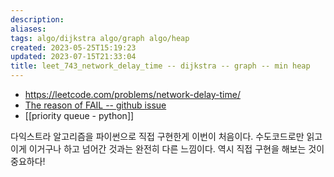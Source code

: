 ```yaml
---
description:
aliases: 
tags: algo/dijkstra algo/graph algo/heap 
created: 2023-05-25T15:19:23
updated: 2023-07-15T21:33:04
title: leet_743_network_delay_time -- dijkstra -- graph -- min heap
---
```

- https://leetcode.com/problems/network-delay-time/
- [The reason of FAIL -- github issue](https://github.com/OrmiCodeRanger/ChoiSeunghyeon/issues/1)
- [[priority queue - python]] 

다익스트라 알고리즘을 파이썬으로 직접 구현한게 이번이 처음이다. 수도코드로만 읽고 이게 이거구나 하고 넘어간 것과는 완전히 다른 느낌이다. 역시 직접 구현을 해보는 것이 중요하다!
